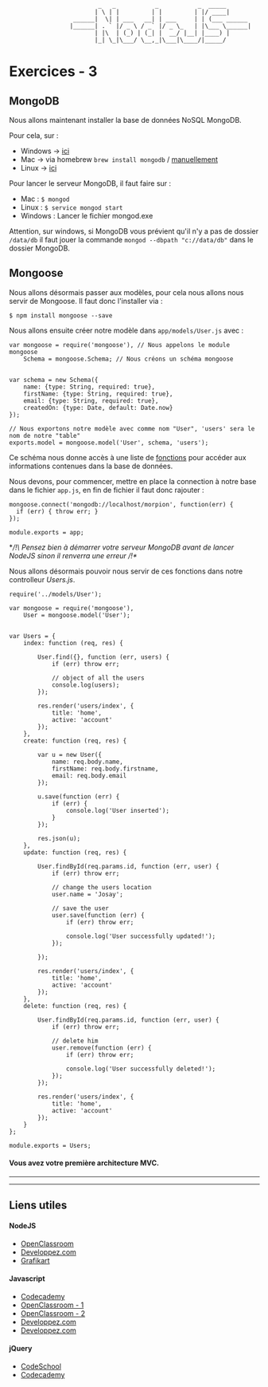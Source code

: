 				             _   _           _           _  _____       
				            | \ | |         | |         | |/ ____|      
				      ______|  \| | ___   __| | ___     | | (___ ______ 
				     |______| . ` |/ _ \ / _` |/ _ \_   | |\___ \______|
				            | |\  | (_) | (_| |  __/ |__| |____) |      
				            |_| \_|\___/ \__,_|\___|\____/|_____/       
                                                    
                                                    
                                                    
# Exercices - 3

## MongoDB

Nous allons maintenant installer la base de données NoSQL MongoDB. 

Pour cela, sur : 
* Windows -> [ici](https://www.mongodb.org/downloads?_ga=1.106157894.453929076.1445029065#production)
* Mac -> via homebrew `brew install mongodb` / [manuellement](http://docs.mongodb.org/master/tutorial/install-mongodb-on-os-x/?_ga=1.38942950.453929076.1445029065#install-mongodb-manually)
* Linux -> [ici](http://docs.mongodb.org/manual/tutorial/install-mongodb-on-ubuntu/#install-mongodb)

Pour lancer le serveur MongoDB, il faut faire sur : 
* Mac : `$ mongod`
* Linux : `$ service mongod start`
* Windows : Lancer le fichier mongod.exe

Attention, sur windows, si MongoDB vous prévient qu'il n'y a pas de dossier `/data/db` il faut jouer la commande `mongod --dbpath "c://data/db"` dans le dossier MongoDB. 

## Mongoose

Nous allons désormais passer aux modèles, pour cela nous allons nous servir de Mongoose. Il faut donc l'installer via : 

```
$ npm install mongoose --save
```

Nous allons ensuite créer notre modèle dans `app/models/User.js` avec : 

```
var mongoose = require('mongoose'), // Nous appelons le module mongoose
    Schema = mongoose.Schema; // Nous créons un schéma mongoose


var schema = new Schema({
    name: {type: String, required: true},
    firstName: {type: String, required: true},
    email: {type: String, required: true},
    createdOn: {type: Date, default: Date.now}
});

// Nous exportons notre modèle avec comme nom "User", 'users' sera le nom de notre "table"
exports.model = mongoose.model('User', schema, 'users'); 
```

Ce schéma nous donne accès à une liste de [fonctions](http://mongoosejs.com/docs/api.html) pour accéder aux informations contenues dans la base de données. 

Nous devons, pour commencer, mettre en place la connection à notre base dans le fichier `app.js`, en fin de fichier il faut donc rajouter : 

```
mongoose.connect('mongodb://localhost/morpion', function(err) {
  if (err) { throw err; }
}); 

module.exports = app;
``` 

**/!\ Pensez bien à démarrer votre serveur MongoDB avant de lancer NodeJS sinon il renverra une erreur /!\**

Nous allons désormais pouvoir nous servir de ces fonctions dans notre controlleur _Users.js_.

```
require('../models/User');

var mongoose = require('mongoose'),
    User = mongoose.model('User');


var Users = {
    index: function (req, res) {

        User.find({}, function (err, users) {
            if (err) throw err;

            // object of all the users
            console.log(users);
        });

        res.render('users/index', {
            title: 'home',
            active: 'account'
        });
    },
    create: function (req, res) {

        var u = new User({
            name: req.body.name,
            firstName: req.body.firstname,
            email: req.body.email
        });

        u.save(function (err) {
            if (err) {
                console.log('User inserted');
            }
        });

        res.json(u);
    },
    update: function (req, res) {

        User.findById(req.params.id, function (err, user) {
            if (err) throw err;

            // change the users location
            user.name = 'Josay';

            // save the user
            user.save(function (err) {
                if (err) throw err;

                console.log('User successfully updated!');
            });

        });

        res.render('users/index', {
            title: 'home',
            active: 'account'
        });
    },
    delete: function (req, res) {

        User.findById(req.params.id, function (err, user) {
            if (err) throw err;

            // delete him
            user.remove(function (err) {
                if (err) throw err;

                console.log('User successfully deleted!');
            });
        });

        res.render('users/index', {
            title: 'home',
            active: 'account'
        });
    }
};

module.exports = Users;
```

#### Vous avez votre première architecture MVC.

__________
__________

## Liens utiles 

#### NodeJS

* [OpenClassroom](https://openclassrooms.com/courses/des-applications-ultra-rapides-avec-node-js)
* [Developpez.com](http://nodejs.developpez.com/tutoriels/javascript/node-js-livre-debutant/)
* [Grafikart](http://www.grafikart.fr/tutoriels/nodejs/nodejs-socketio-tchat-366)

#### Javascript

* [Codecademy](https://www.codecademy.com/tracks/javascript)
* [OpenClassroom - 1](https://openclassrooms.com/courses/tout-sur-le-javascript)
* [OpenClassroom - 2](https://openclassrooms.com/courses/dynamisez-vos-sites-web-avec-javascript)
* [Developpez.com](http://javascript.developpez.com/cours/)
* [Developpez.com](http://javascript.developpez.com/cours/)

#### jQuery

* [CodeSchool](https://www.codeschool.com/courses/try-jquery)
* [Codecademy](https://www.codecademy.com/tracks/jquery)
